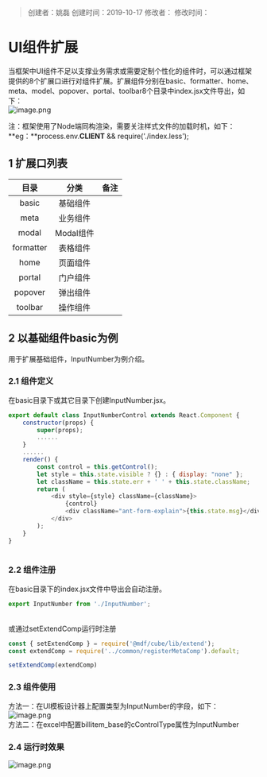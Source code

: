 > 创建者：姚磊
> 创建时间：2019-10-17
> 修改者：
> 修改时间：


<a name="sc83F"></a>
# UI组件扩展
当框架中UI组件不足以支撑业务需求或需要定制个性化的组件时，可以通过框架提供的8个扩展口进行对组件扩展。扩展组件分别在basic、formatter、home、meta、model、popover、portal、toolbar8个目录中index.jsx文件导出，如下：<br />![image.png](http://design.yonyoucloud.com/static/yuque/0/2019/png/271337/1571206388915-507821fa-a634-4908-bb46-7f69d0ecacbb.png#align=left&display=inline&height=317&name=image.png&originHeight=397&originWidth=338&search=&size=22284&status=done&width=270)

注：框架使用了Node端同构渲染，需要关注样式文件的加载时机，如下：<br />**eg：**process.env.__CLIENT__ && require('./index.less');<br />

<a name="eNf7S"></a>
## 1 扩展口列表
| **目录** | **分类** | **备注** |
| :---: | :---: | :---: |
| basic | 基础组件 |  |
| meta | 业务组件 |  |
| modal | Modal组件 |  |
| formatter | 表格组件 |  |
| home | 页面组件 |  |
| portal | 门户组件 |  |
| popover | 弹出组件 |  |
| toolbar | 操作组件 |  |


<a name="SKMkK"></a>
## 2 以基础组件basic为例
用于扩展基础组件，InputNumber为例介绍。
<a name="mqPNF"></a>
### 2.1 组件定义
在basic目录下或其它目录下创建InputNumber.jsx。
```javascript
export default class InputNumberControl extends React.Component {
    constructor(props) {
      	super(props);
        ......
    }
    ......
    render() {
        const control = this.getControl();
        let style = this.state.visible ? {} : { display: "none" };
        let className = this.state.err + ' ' + this.state.className;
        return (
            <div style={style} className={className}>
                {control}
                <div className="ant-form-explain">{this.state.msg}</div>
        	</div>
        );
    }
}
        
```

<a name="td4u6"></a>
### 2.2 组件注册
在basic目录下的index.jsx文件中导出会自动注册。
```javascript
export InputNumber from './InputNumber';
```

<br />或通过setExtendComp运行时注册

```javascript
const { setExtendComp } = require('@mdf/cube/lib/extend');
const extendComp = require('../common/registerMetaComp').default;

setExtendComp(extendComp)
```

<a name="1eRe2"></a>
### 2.3 组件使用
方法一：在UI模板设计器上配置类型为InputNumber的字段，如下：<br />![image.png](http://design.yonyoucloud.com/static/yuque/0/2019/png/271337/1571212956438-6a3fb3c4-7c34-48d0-858c-91fcc6309f40.png#align=left&display=inline&height=68&name=image.png&originHeight=136&originWidth=572&search=&size=9166&status=done&width=286)<br />方法二：在excel中配置billitem_base的cControlType属性为InputNumber<br />

<a name="nkXul"></a>
### 2.4 运行时效果
![image.png](http://design.yonyoucloud.com/static/yuque/0/2019/png/271337/1571213162155-4fa1ddb0-1d24-4b74-96b2-896f25cb29aa.png#align=left&display=inline&height=301&name=image.png&originHeight=602&originWidth=1616&search=&size=63889&status=done&width=808)